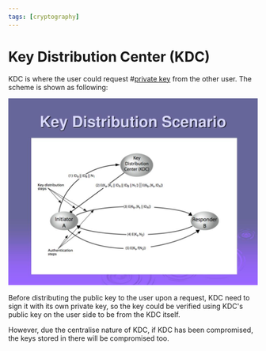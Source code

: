 ```yaml
---
tags: [cryptography]
---
```


# Key Distribution Center (KDC)

KDC is where the user could request #[private key](202209012153.md) from the
other user. The scheme is shown as following:

![Key distribution scenario](pic/key-distribution-scenario-l.jpg)

Before distributing the public key to the user upon a request, KDC need to sign
it with its own private key, so the key could be verified using KDC's public key
on the user side to be from the KDC itself.

However, due the centralise nature of KDC, if KDC has been compromised, the keys
stored in there will be compromised too.
